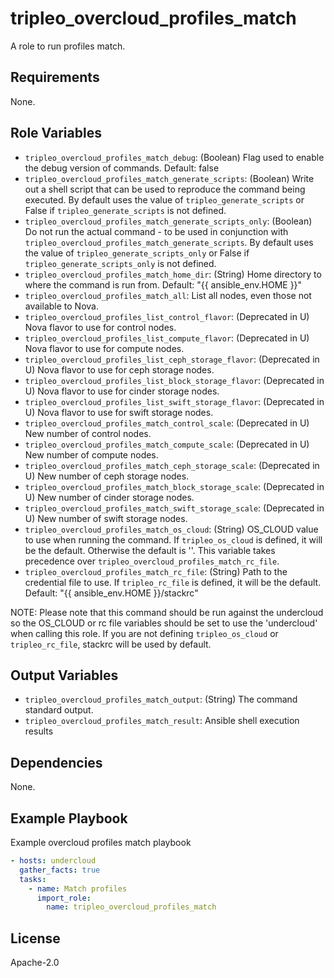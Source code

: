 tripleo_overcloud_profiles_match
================================

A role to run profiles match.

Requirements
------------

None.

Role Variables
--------------

* `tripleo_overcloud_profiles_match_debug`: (Boolean) Flag used to enable the debug version of commands. Default: false
* `tripleo_overcloud_profiles_match_generate_scripts`: (Boolean) Write out a shell script that can be used to reproduce the command being executed. By default uses the value of `tripleo_generate_scripts` or False if `tripleo_generate_scripts` is not defined.
* `tripleo_overcloud_profiles_match_generate_scripts_only`: (Boolean) Do not run the actual command - to be used in conjunction with `tripleo_overcloud_profiles_match_generate_scripts`. By default uses the value of `tripleo_generate_scripts_only` or False if `tripleo_generate_scripts_only` is not defined.
* `tripleo_overcloud_profiles_match_home_dir`: (String) Home directory to where the command is run from. Default: "{{ ansible_env.HOME }}"
* `tripleo_overcloud_profiles_match_all`: List all nodes, even those not available to Nova.
* `tripleo_overcloud_profiles_list_control_flavor`: (Deprecated in U) Nova flavor to use for control nodes.
* `tripleo_overcloud_profiles_list_compute_flavor`: (Deprecated in U) Nova flavor to use for compute nodes.
* `tripleo_overcloud_profiles_list_ceph_storage_flavor`: (Deprecated in U) Nova flavor to use for ceph storage nodes.
* `tripleo_overcloud_profiles_list_block_storage_flavor`: (Deprecated in U) Nova flavor to use for cinder storage nodes.
* `tripleo_overcloud_profiles_list_swift_storage_flavor`: (Deprecated in U) Nova flavor to use for swift storage nodes.
* `tripleo_overcloud_profiles_match_control_scale`: (Deprecated in U) New number of control nodes.
* `tripleo_overcloud_profiles_match_compute_scale`: (Deprecated in U) New number of compute nodes.
* `tripleo_overcloud_profiles_match_ceph_storage_scale`: (Deprecated in U) New number of ceph storage nodes.
* `tripleo_overcloud_profiles_match_block_storage_scale`: (Deprecated in U) New number of cinder storage nodes.
* `tripleo_overcloud_profiles_match_swift_storage_scale`: (Deprecated in U) New number of swift storage nodes.
* `tripleo_overcloud_profiles_match_os_cloud`: (String) OS_CLOUD value to use when running the command. If `tripleo_os_cloud` is defined, it will be the default. Otherwise the default is ''. This variable takes precedence over `tripleo_overcloud_profiles_match_rc_file`.
* `tripleo_overcloud_profiles_match_rc_file`: (String) Path to the credential file to use. If `tripleo_rc_file` is defined, it will be the default. Default: "{{ ansible_env.HOME }}/stackrc"

NOTE: Please note that this command should be run against the undercloud so the
OS_CLOUD or rc file variables should be set to use the 'undercloud' when
calling this role. If you are not defining `tripleo_os_cloud` or `tripleo_rc_file`,
stackrc will be used by default.

Output Variables
----------------

* `tripleo_overcloud_profiles_match_output`: (String) The command standard output.
* `tripleo_overcloud_profiles_match_result`: Ansible shell execution results

Dependencies
------------

None.

Example Playbook
----------------

Example overcloud profiles match playbook

```yaml
- hosts: undercloud
  gather_facts: true
  tasks:
    - name: Match profiles
      import_role:
        name: tripleo_overcloud_profiles_match
```

License
-------

Apache-2.0
